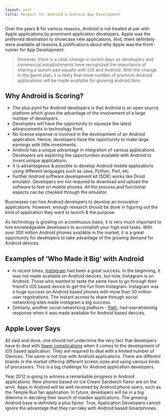 ```yaml
---
layout: post
title: Respect for Android & Android App Development
---
```


Over the years & for various reasons, Android is not treated at par with Apple applications by prominent application developers. Apple was the preferred destination to showcase new applications. And, there definitely were available all reasons & justifications about why Apple was the front-runner for App Development.

> However, there is a clear change in recent days as developers and commercial establishments have recognized the importance of sharing a launch pad equally with iOS and Android. With the change in the game plan, it is likely that more number of premium Android applications will be made available for growing android fans.

## Why Android is Scoring?

- The plus point for Android developers is that Android is an open source platform which gives the advantage of the involvement of a large number of developers.
- Developers will have the opportunity to squeeze the latest advancements in technology front.
- No license expense is involved in the development of an Android application. Hence, developers have the opportunity to make large earnings with little investments.
- Android has a unique advantage in integration of various applications. Developers are exploring the opportunities available with Android to invent unique applications.
- It is advantageous & possible to develop Android mobile applications using different languages such as Java, Python, Perl, etc.
- Further Android software development kit (SDK) works like Droid emulator. Developers are not required to download and upload the software to test on mobile phones. All the process and functional aspects can be checked through the emulator. 

Businesses can hire Android developers to develop an innovative applications. However, enough research should be done in figuring out the kind of application they want to launch & the purpose. 

As technology is growing on a continuous basis, it is very much important to hire knowledgeable developers to accomplish your high end tasks. With over 300 million Android phones available in the market, it is a great opportunity for developers to take advantage of the growing demand for Android devices.

## Examples of 'Who Made it Big' with Android

- In recent times, <a href="https://www.instagram.com">Instagram</a> had been a great success. In the beginning, it was not made available on Android devices, but now, Instagram is on Android. Those who wanted to taste the same have to go through their friend's iOS based device to get the fun from Instagram. Instagram was a huge success on Android based phones with more than 30 million user registrations. The instant access to share through social networking sites made Instagram a big success.
- Similarly, another social networking platform - <a href="https://path.com/">Path</a>, had overwhelming response when it was made available for Android based devices. 

## Apple Lover Says

All said and done, one should not undermine the very fact that developers have to deal with <a href="http://gigaom.com/2011/12/13/ios-enjoys-3-1-advantage-over-android-in-app-starts-revenue/">fewer complications</a> when it comes to the development of iOS based application. They are required to deal with a limited number of iDevices. The same is not true with Android applications. There are different brands in the market offering different screen sizes and using various kinds of processors. This is a big challenge for Android application developers.

Year 2012 is going to witness a remarkable progress in Android applications. New phones based on Ice Cream Sandwich flavor are on the anvil. Apps in Android will be well received by Android phone users, such as the Temple Run fan application. In future, developers will be in a big dilemma in deciding their launch of maiden applications. The growing Android base is definitely a plus factor. True, Application Developers cannot ignore the advantage that they can take with Android based Smartphones.